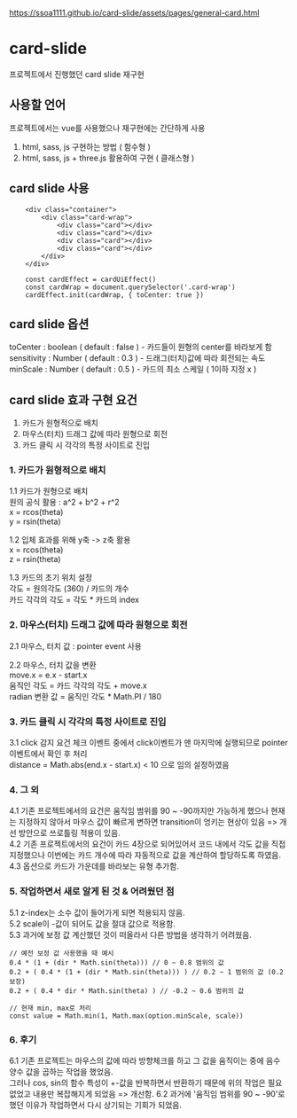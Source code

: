 https://ssoa1111.github.io/card-slide/assets/pages/general-card.html
 
# card-slide
프로젝트에서 진행했던 card slide 재구현

## 사용할 언어
프로젝트에서는 vue를 사용했으나 재구현에는 간단하게 사용

1. html, sass, js 구현하는 방법 ( 함수형 )
2. html, sass, js + three.js 활용하여 구현 ( 클래스형 )

## card slide 사용
```
    <div class="container">
        <div class="card-wrap">
            <div class="card"></div>
            <div class="card"></div>
            <div class="card"></div>
            <div class="card"></div>
        </div>
    </div>

    const cardEffect = cardUiEffect()
    const cardWrap = document.querySelector('.card-wrap')
    cardEffect.init(cardWrap, { toCenter: true })
```
## card slide 옵션
toCenter : boolean ( default : false ) - 카드들이 원형의 center를 바라보게 함           
sensitivity : Number ( default : 0.3 ) - 드래그(터치)값에 따라 회전되는 속도           
minScale : Number ( default : 0.5 ) - 카드의 최소 스케일 ( 1이하 지정 x )

## card slide 효과 구현 요건
1. 카드가 원형적으로 배치
2. 마우스(터치) 드래그 값에 따라 원형으로 회전
3. 카드 클릭 시 각각의 특정 사이트로 진입

### 1. 카드가 원형적으로 배치
1.1 카드가 원형으로 배치        
    원의 공식 활용 : a^2 + b^2 + r^2         
    x = rcos(theta)     
    y = rsin(theta)     

1.2 입체 효과를 위해 y축 -> z축 활용       
    x = rcos(theta)     
    z = rsin(theta)     

1.3 카드의 초기 위치 설정        
    각도 = 원의각도 (360) / 카드의 개수         
    카드 각각의 각도 = 각도 * 카드의 index

### 2. 마우스(터치) 드래그 값에 따라 원형으로 회전
2.1 마우스, 터치 값 : pointer event 사용

2.2 마우스, 터치 값을 변환     
    move.x = e.x - start.x        
    움직인 각도 = 카드 각각의 각도 + move.x                 
    radian 변환 값 = 움직인 각도 * Math.PI / 180

### 3. 카드 클릭 시 각각의 특정 사이트로 진입
3.1 click 감지 요건 체크
이벤트 중에서 click이벤트가 맨 마지막에 실행되므로 pointer 이벤트에서 확인 후 처리       
distance = Math.abs(end.x - start.x) < 10 으로 임의 설정하였음

### 4. 그 외
4.1 기존 프로젝트에서의 요건은 움직임 범위를 90 ~ -90까지만 가능하게 했으나 현재는 지정하지 않아서 마우스 값이 빠르게 변하면 transition이 엉키는 현상이 있음 => 개선 방안으로 쓰로틀링 적용이 있음.      
4.2 기존 프로젝트에서의 요건이 카드 4장으로 되어있어서 코드 내에서 각도 값을 직접 지정했으나 이번에는 카드 개수에 따라 자동적으로 값을 계산하여 할당하도록 하였음.         
4.3 옵션으로 카드가 가운데를 바라보는 유형 추가함.

### 5. 작업하면서 새로 알게 된 것 & 어려웠던 점
5.1 z-index는 소수 값이 들어가게 되면 적용되지 않음.             
5.2 scale이 -값이 되어도 값을 절대 값으로 적용함.          
5.3 과거에 보정 값 계산했던 것이 떠올라서 다른 방법을 생각하기 어려웠음.                
```
// 예전 보정 값 사용했을 때 예시
0.4 * (1 + (dir * Math.sin(theta))) // 0 ~ 0.8 범위의 값
0.2 + ( 0.4 * (1 + (dir * Math.sin(theta))) ) // 0.2 ~ 1 범위의 값 (0.2 보장)
0.2 + ( 0.4 * dir * Math.sin(theta) ) // -0.2 ~ 0.6 범위의 값

// 현재 min, max로 처리
const value = Math.min(1, Math.max(option.minScale, scale))
```

### 6. 후기
6.1 기존 프로젝트는 마우스의 값에 따라 방향체크를 하고 그 값을 움직이는 중에 음수 양수 값을 곱하는 작업을 했었음.     
그러나 cos, sin의 함수 특성이 +-값을 반복하면서 반환하기 때문에 위의 작업은 필요없었고 내용만 복잡해지게 되었음 => 개선함.
6.2 과거에 '움직임 범위를 90 ~ -90'로 했던 이유가 작업하면서 다시 상기되는 기회가 되었음.

